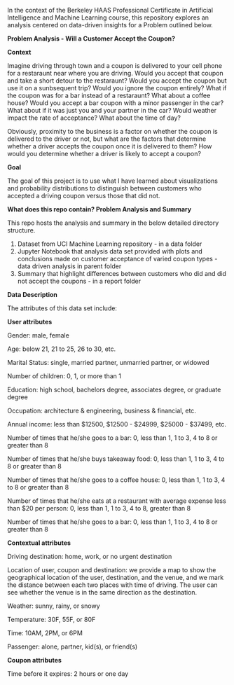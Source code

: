 In the context of the Berkeley HAAS Professional Certificate in Artificial Intelligence and Machine Learning course, this repository explores an analysis centered on data-driven insights for a Problem outlined below.

**Problem Analysis - Will a Customer Accept the Coupon?**

**Context**

Imagine driving through town and a coupon is delivered to your cell phone for a restaraunt near where you are driving. Would you accept that coupon and take a short detour to the restaraunt? Would you accept the coupon but use it on a sunbsequent trip? Would you ignore the coupon entirely? What if the coupon was for a bar instead of a restaraunt? What about a coffee house? Would you accept a bar coupon with a minor passenger in the car? What about if it was just you and your partner in the car? Would weather impact the rate of acceptance? What about the time of day?

Obviously, proximity to the business is a factor on whether the coupon is delivered to the driver or not, but what are the factors that determine whether a driver accepts the coupon once it is delivered to them? How would you determine whether a driver is likely to accept a coupon?

**Goal**

The goal of this project is to use what I have learned  about visualizations and probability distributions to distinguish between customers who accepted a driving coupon versus those that did not.

**What does this repo contain? Problem Analysis and Summary**

This repo hosts the analysis and summary in the below detailed directory structure.

1. Dataset from UCI Machine Learning repository - in a data folder
2. Jupyter Notebook that analysis data set provided with plots and conclusions made on customer acceptance of varied coupon types - data driven analysis in parent folder
3. Summary that highlight differences between customers who did and did not accept the coupons - in a report folder


****Data Description****

The attributes of this data set include:

****User attributes****

Gender: male, female

Age: below 21, 21 to 25, 26 to 30, etc.

Marital Status: single, married partner, unmarried partner, or widowed

Number of children: 0, 1, or more than 1

Education: high school, bachelors degree, associates degree, or graduate degree

Occupation: architecture & engineering, business & financial, etc.

Annual income: less than $12500, $12500 - $24999, $25000 - $37499, etc.

Number of times that he/she goes to a bar: 0, less than 1, 1 to 3, 4 to 8 or greater than 8

Number of times that he/she buys takeaway food: 0, less than 1, 1 to 3, 4 to 8 or greater than 8

Number of times that he/she goes to a coffee house: 0, less than 1, 1 to 3, 4 to 8 or greater than 8

Number of times that he/she eats at a restaurant with average expense less than $20 per person: 0, less than 1, 1 to 3, 4 to 8, greater than 8

Number of times that he/she goes to a bar: 0, less than 1, 1 to 3, 4 to 8 or greater than 8


****Contextual attributes****

Driving destination: home, work, or no urgent destination

Location of user, coupon and destination: we provide a map to show the geographical location of the user, destination, and the venue, and we mark the distance between each two places with 
time of driving. The user can see whether the venue is in the same direction as the destination.

Weather: sunny, rainy, or snowy

Temperature: 30F, 55F, or 80F

Time: 10AM, 2PM, or 6PM

Passenger: alone, partner, kid(s), or friend(s)

****Coupon attributes****

Time before it expires: 2 hours or one day



